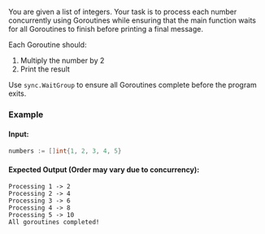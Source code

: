 You are given a list of integers. Your task is to process each number concurrently using Goroutines while ensuring that the main function waits for all Goroutines to finish before printing a final message.  

Each Goroutine should:
1. Multiply the number by 2
2. Print the result  

Use `sync.WaitGroup` to ensure all Goroutines complete before the program exits.  

### Example
#### Input:
```go
numbers := []int{1, 2, 3, 4, 5}
```

#### Expected Output (Order may vary due to concurrency):
```
Processing 1 -> 2  
Processing 2 -> 4  
Processing 3 -> 6  
Processing 4 -> 8  
Processing 5 -> 10  
All goroutines completed!
```

